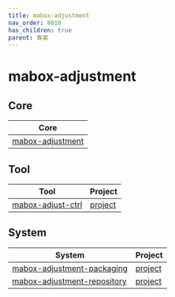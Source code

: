 ```yaml
---
title: mabox-adjustment
nav_order: 8010
has_children: true
parent: 專案
---
```



# mabox-adjustment


## Core

| Core |
| --- |
| [mabox-adjustment](https://github.com/samwhelp/note-about-mabox/tree/gh-pages/_demo/project/mabox-adjustment) |


## Tool

| Tool | Project |
| --- | --- |
| [mabox-adjust-ctrl](mabox-adjust-ctrl) | [project](https://github.com/samwhelp/note-about-mabox/tree/gh-pages/_demo/project/mabox-adjustment/tool/mabox-adjust-ctrl) |


## System

| System | Project |
| --- | --- |
| [mabox-adjustment-packaging](mabox-adjustment-packaging) | [project](https://github.com/samwhelp/note-about-mabox/tree/gh-pages/_demo/project/mabox-adjustment-system/mabox-adjustment-packaging)
| [mabox-adjustment-repository](mabox-adjustment-repositoryl) | [project](https://github.com/samwhelp/note-about-mabox/tree/gh-pages/_demo/project/mabox-adjustment-system/mabox-adjustment-repository)
